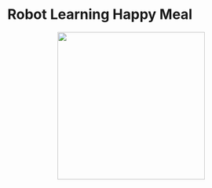 # Robot Learning Happy Meal

<p align="center">
  <img src="https://github.com/uscresl/intuitive_physics_baselines/blob/master/misc/bigmac.png" width="300">
</p>
